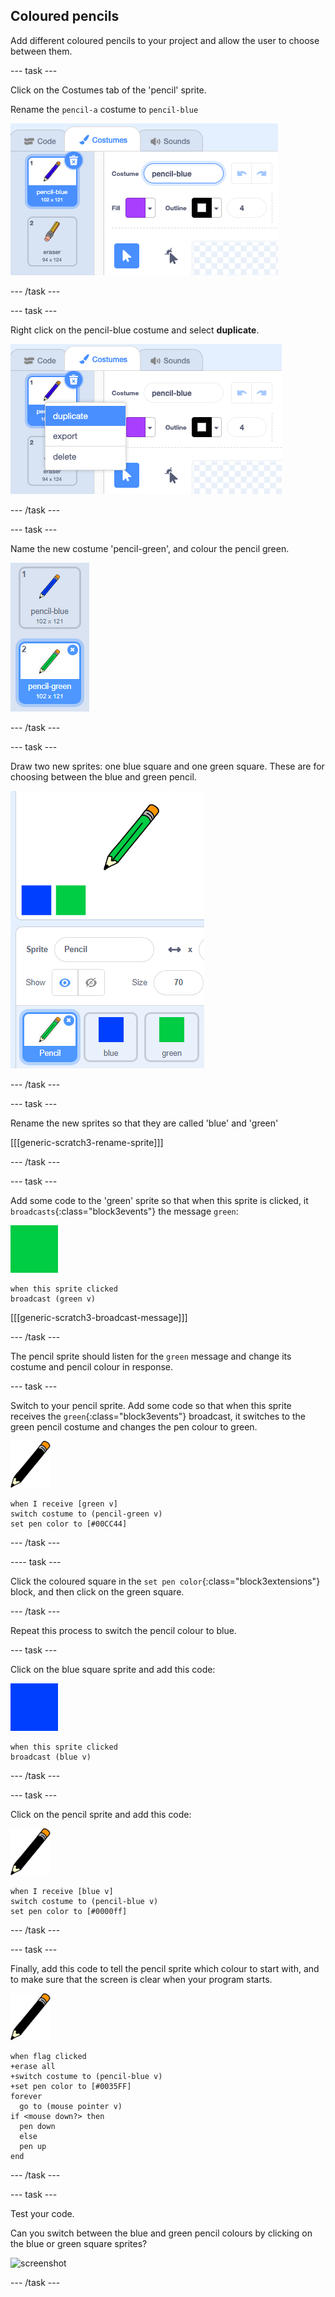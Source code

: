 ## Coloured pencils

Add different coloured pencils to your project and allow the user to choose between them.

--- task ---

Click on the Costumes tab of the 'pencil' sprite. 

Rename the `pencil-a` costume to `pencil-blue`

![rename-pencil](images/rename-pencil.png)

--- /task ---

--- task ---

Right click on the pencil-blue costume and select **duplicate**.

![screenshot](images/paint-blue-duplicate.png)

--- /task ---

--- task ---

Name the new costume 'pencil-green', and colour the pencil green.

![screenshot](images/paint-pencil-green.png)

--- /task ---

--- task ---

Draw two new sprites: one blue square and one green square. These are for choosing between the blue and green pencil.

![screenshot](images/paint-selectors.png)

--- /task ---

--- task ---

Rename the new sprites so that they are called 'blue' and 'green'

[[[generic-scratch3-rename-sprite]]]

--- /task ---

--- task ---

Add some code to the 'green' sprite so that when this sprite is clicked, it `broadcasts`{:class="block3events"} the message `green`:

![green square](images/green_square.png)

```blocks3
when this sprite clicked
broadcast (green v)
```

[[[generic-scratch3-broadcast-message]]]

--- /task ---

The pencil sprite should listen for the `green` message and change its costume and pencil colour in response.

--- task ---

Switch to your pencil sprite. Add some code so that when this sprite receives the `green`{:class="block3events"} broadcast, it switches to the green pencil costume and changes the pen colour to green.

![pencil](images/pencil.png)

```blocks3
when I receive [green v]
switch costume to (pencil-green v)
set pen color to [#00CC44]
```

--- /task ---

---- task ---

Click the coloured square in the `set pen color`{:class="block3extensions"} block, and then click on the green square.

--- /task ---

Repeat this process to switch the pencil colour to blue.

--- task ---

Click on the blue square sprite and add this code:

![blue_square](images/blue_square.png)

```blocks3
when this sprite clicked
broadcast (blue v)
```
--- /task --- 

--- task ---

Click on the pencil sprite and add this code:

![pencil](images/pencil.png)

```blocks3
when I receive [blue v]
switch costume to (pencil-blue v)
set pen color to [#0000ff]
```

--- /task --- 

--- task ---

Finally, add this code to tell the pencil sprite which colour to start with, and to make sure that the screen is clear when your program starts.

![pencil](images/pencil.png)

```blocks3
when flag clicked
+erase all
+switch costume to (pencil-blue v)
+set pen color to [#0035FF]
forever
  go to (mouse pointer v)
if <mouse down?> then
  pen down
  else
  pen up
end
```

--- /task ---

--- task ---

Test your code. 

Can you switch between the blue and green pencil colours by clicking on the blue or green square sprites?

![screenshot](images/paint-pens-test.png)

--- /task ---

